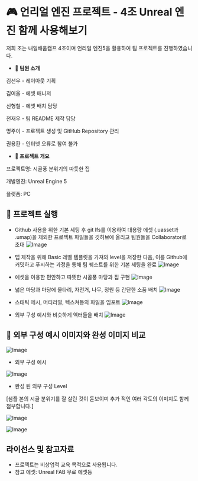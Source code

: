 # 🎮 언리얼 엔진 프로젝트 - 4조 Unreal 엔진 함께 사용해보기

저희 조는 내일배움캠프 4조이며 언리얼 엔진5을 활용하여 팀 프로젝트를 진행하였습니다.

- **👥 팀원 소개**
  
김선우	- 레이아웃 기획

김여울	- 에셋 매니저

신형철	- 에셋 배치 담당

천재우	- 팀 README 제작 담당

명주이 -	프로젝트 생성 및 GitHub Repository 관리

권용환	- 인터넷 오류로 참여 불가

- **🎯 프로젝트 개요**

프로젝트명: 시골풍 분위기의 따듯한 집

개발엔진: Unreal Engine 5

플랫폼: PC

## 📄 프로젝트 실행

- Github 사용을 위한 기본 세팅 후 git lfs를 이용하여 대용량 에셋 (.uasset과 .umap)을 제외한 프로젝트 파일들을 깃허브에 올리고 팀원들을 Collaborator로 초대
![Image](https://github.com/user-attachments/assets/eb91bbb0-161b-46e9-8e79-8a54ddedcbab)

- 맵 제작을 위해 Basic 레벨 템플릿을 가져와 level을 저장한 다음, 이를 Github에 커밋하고 푸시하는 과정을 통해 팀 퀘스트를 위한 기본 세팅을 완료
![Image](https://github.com/user-attachments/assets/b73cc943-7997-4e91-b849-fc9f7598fb03)

- 에셋을 이용한 편안하고 따뜻한 시골풍 마당과 집 구현
![Image](https://github.com/user-attachments/assets/94ecdaca-093f-4809-b375-8d354a5f4eb9)

- 넓은 마당과 마당에 울타리, 자전거, 나무, 정원 등 간단한 소품 배치
![Image](https://github.com/user-attachments/assets/2d69214a-256b-46a0-b29d-a1aa8fa7fd16)

- 스태틱 메시, 머티리얼, 텍스쳐등의 파일을 임포트
![Image](https://github.com/user-attachments/assets/8e19ee3a-e118-4fec-8632-6c32f342ea69)

- 외부 구성 예시와 비슷하게 엑터들을 배치
![Image](https://github.com/user-attachments/assets/2aeccc49-44e5-40cd-99bd-f5d83825dd57)

## 📸 외부 구성 예시 이미지와 완성 이미지 비교

![Image](https://github.com/user-attachments/assets/a869a91c-c9d8-461b-adb7-637156ecabcb)

- 외부 구성 예시

![Image](https://github.com/user-attachments/assets/314e7e72-2721-4189-a399-0233d28bbedf)

- 완성 된 외부 구성 Level

[샘플 본의 시골 분위기를 잘 살린 것이 돋보이며 추가 적인 여러 각도의 이미지도 함께 첨부합니다.]

![Image](https://github.com/user-attachments/assets/cf1fc75d-00ce-419b-9668-fc9fff3d1041)

![Image](https://github.com/user-attachments/assets/ccb23c30-9110-424a-b9d7-b596fd65ff79)

## 라이선스 및 참고자료

- 프로젝트는 비상업적 교육 목적으로 사용됩니다.
- 참고 에셋: Unreal FAB 무료 에셋등
